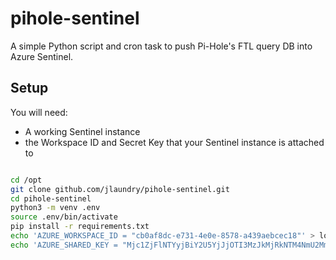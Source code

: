 # pihole-sentinel

A simple Python script and cron task to push Pi-Hole's FTL query DB into Azure Sentinel.

## Setup

You will need:

- A working Sentinel instance
- the Workspace ID and Secret Key that your Sentinel instance is attached to

```bash

cd /opt
git clone github.com/jlaundry/pihole-sentinel.git
cd pihole-sentinel
python3 -m venv .env
source .env/bin/activate
pip install -r requirements.txt
echo 'AZURE_WORKSPACE_ID = "cb0af8dc-e731-4e0e-8578-a439aebcec18"' > local_settings.py
echo 'AZURE_SHARED_KEY = "Mjc1ZjFlNTYyjBiY2U5YjJjOTI3MzJkMjRkNTM4NmU2MmRkNWQwODAzYWQ0NzIyNzM3YzkyN2VmNmZiNDNkNA=="' >> local_settings.py


```
